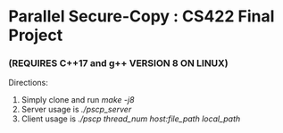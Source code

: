 # Parallel Secure-Copy : CS422 Final Project
### (REQUIRES C++17 and g++ VERSION 8 ON LINUX)

Directions:
1. Simply clone and run *make -j8*
2. Server usage is *./pscp_server*
3. Client usage is *./pscp thread_num host:file_path local_path*
